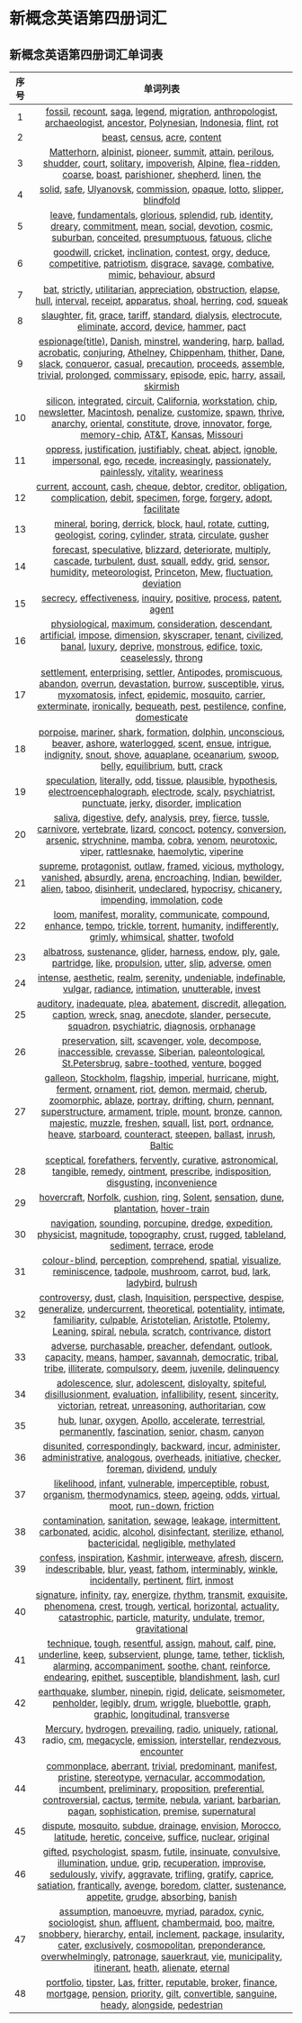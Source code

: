 # 新概念英语第四册词汇

## 新概念英语第四册词汇单词表

| 序号  |                                                                                                                                                                                                                                                                                                                                                                                                                                                                                                                                                                                                                                                                                                                                                                                                                                                                                                                                                                                                   单词列表                                                                                                                                                                                                                                                                                                                                                                                                                                                                                                                                                                                                                                                                                                                                                                                                                                                                                                                                                                                                   |
| :---: | :----------------------------------------------------------------------------------------------------------------------------------------------------------------------------------------------------------------------------------------------------------------------------------------------------------------------------------------------------------------------------------------------------------------------------------------------------------------------------------------------------------------------------------------------------------------------------------------------------------------------------------------------------------------------------------------------------------------------------------------------------------------------------------------------------------------------------------------------------------------------------------------------------------------------------------------------------------------------------------------------------------------------------------------------------------------------------------------------------------------------------------------------------------------------------------------------------------------------------------------------------------------------------------------------------------------------------------------------------------------------------------------------------------------------------------------------------------------------------------------------------------------------------------------------------------------------------------------------------------------------------------------------------------------------------------------------------------------------------------------------------------------------------------------------------------------------------------------------------------------------------------------------------------------------------------------------------------------------------------------------------------: |
|   1   |                                                                                                                                                                                                                                                                                                                                                                                                                                                                                                                                                                                                                                                                            [fossil](http://www.aixuedanci.com/word/fossil), [recount](http://www.aixuedanci.com/word/recount), [saga](http://www.aixuedanci.com/word/saga), [legend](http://www.aixuedanci.com/word/legend), [migration](http://www.aixuedanci.com/word/migration), [anthropologist](http://www.aixuedanci.com/word/anthropologist), [archaeologist](http://www.aixuedanci.com/word/archaeologist), [ancestor](http://www.aixuedanci.com/word/ancestor), [Polynesian](http://www.aixuedanci.com/word/Polynesian), [Indonesia](http://www.aixuedanci.com/word/Indonesia), [flint](http://www.aixuedanci.com/word/flint), [rot](http://www.aixuedanci.com/word/rot)                                                                                                                                                                                                                                                                                                                                                                                                                                                                                                                                                                                                                                                                            |
|   2   |                                                                                                                                                                                                                                                                                                                                                                                                                                                                                                                                                                                                                                                                                                                                                                                                                                                                                                        [beast](http://www.aixuedanci.com/word/beast), [census](http://www.aixuedanci.com/word/census), [acre](http://www.aixuedanci.com/word/acre), [content](http://www.aixuedanci.com/word/content)                                                                                                                                                                                                                                                                                                                                                                                                                                                                                                                                                                                                                                                                                                                                                                                                                                                                                                        |
|   3   |                                                                                                                                                                                                                                                                                                                                                                                                                                                                                                                         [Matterhorn](http://www.aixuedanci.com/word/Matterhorn), [alpinist](http://www.aixuedanci.com/word/alpinist), [pioneer](http://www.aixuedanci.com/word/pioneer), [summit](http://www.aixuedanci.com/word/summit), [attain](http://www.aixuedanci.com/word/attain), [perilous](http://www.aixuedanci.com/word/perilous), [shudder](http://www.aixuedanci.com/word/shudder), [court](http://www.aixuedanci.com/word/court), [solitary](http://www.aixuedanci.com/word/solitary), [impoverish](http://www.aixuedanci.com/word/impoverish), [Alpine](http://www.aixuedanci.com/word/Alpine), [flea-ridden](http://www.aixuedanci.com/word/flea-ridden), [coarse](http://www.aixuedanci.com/word/coarse), [boast](http://www.aixuedanci.com/word/boast), [parishioner](http://www.aixuedanci.com/word/parishioner), [shepherd](http://www.aixuedanci.com/word/shepherd), [linen](http://www.aixuedanci.com/word/linen), [the](http://www.aixuedanci.com/word/the)                                                                                                                                                                                                                                                                                                                                                                                                                                                                                                                         |
|   4   |                                                                                                                                                                                                                                                                                                                                                                                                                                                                                                                                                                                                                                                                                                                                                                                             [solid](http://www.aixuedanci.com/word/solid), [safe](http://www.aixuedanci.com/word/safe), [Ulyanovsk](http://www.aixuedanci.com/word/Ulyanovsk), [commission](http://www.aixuedanci.com/word/commission), [opaque](http://www.aixuedanci.com/word/opaque), [lotto](http://www.aixuedanci.com/word/lotto), [slipper](http://www.aixuedanci.com/word/slipper), [blindfold](http://www.aixuedanci.com/word/blindfold)                                                                                                                                                                                                                                                                                                                                                                                                                                                                                                                                                                                                                                                                                                                                                                                             |
|   5   |                                                                                                                                                                                                                                                                                                                                                                                                                                                                                                                                               [leave](http://www.aixuedanci.com/word/leave), [fundamentals](http://www.aixuedanci.com/word/fundamentals), [glorious](http://www.aixuedanci.com/word/glorious), [splendid](http://www.aixuedanci.com/word/splendid), [rub](http://www.aixuedanci.com/word/rub), [identity](http://www.aixuedanci.com/word/identity), [dreary](http://www.aixuedanci.com/word/dreary), [commitment](http://www.aixuedanci.com/word/commitment), [mean](http://www.aixuedanci.com/word/mean), [social](http://www.aixuedanci.com/word/social), [devotion](http://www.aixuedanci.com/word/devotion), [cosmic](http://www.aixuedanci.com/word/cosmic), [suburban](http://www.aixuedanci.com/word/suburban), [conceited](http://www.aixuedanci.com/word/conceited), [presumptuous](http://www.aixuedanci.com/word/presumptuous), [fatuous](http://www.aixuedanci.com/word/fatuous), [cliche](http://www.aixuedanci.com/word/cliche)                                                                                                                                                                                                                                                                                                                                                                                                                                                                                                                                                |
|   6   |                                                                                                                                                                                                                                                                                                                                                                                                                                                                                                                                                                                                                          [goodwill](http://www.aixuedanci.com/word/goodwill), [cricket](http://www.aixuedanci.com/word/cricket), [inclination](http://www.aixuedanci.com/word/inclination), [contest](http://www.aixuedanci.com/word/contest), [orgy](http://www.aixuedanci.com/word/orgy), [deduce](http://www.aixuedanci.com/word/deduce), [competitive](http://www.aixuedanci.com/word/competitive), [patriotism](http://www.aixuedanci.com/word/patriotism), [disgrace](http://www.aixuedanci.com/word/disgrace), [savage](http://www.aixuedanci.com/word/savage), [combative](http://www.aixuedanci.com/word/combative), [mimic](http://www.aixuedanci.com/word/mimic), [behaviour](http://www.aixuedanci.com/word/behaviour), [absurd](http://www.aixuedanci.com/word/absurd)                                                                                                                                                                                                                                                                                                                                                                                                                                                                                                                                                                                                                          |
|   7   |                                                                                                                                                                                                                                                                                                                                                                                                                                                                                                                                                                                                                                 [bat](http://www.aixuedanci.com/word/bat), [strictly](http://www.aixuedanci.com/word/strictly), [utilitarian](http://www.aixuedanci.com/word/utilitarian), [appreciation](http://www.aixuedanci.com/word/appreciation), [obstruction](http://www.aixuedanci.com/word/obstruction), [elapse](http://www.aixuedanci.com/word/elapse), [hull](http://www.aixuedanci.com/word/hull), [interval](http://www.aixuedanci.com/word/interval), [receipt](http://www.aixuedanci.com/word/receipt), [apparatus](http://www.aixuedanci.com/word/apparatus), [shoal](http://www.aixuedanci.com/word/shoal), [herring](http://www.aixuedanci.com/word/herring), [cod](http://www.aixuedanci.com/word/cod), [squeak](http://www.aixuedanci.com/word/squeak)                                                                                                                                                                                                                                                                                                                                                                                                                                                                                                                                                                                                                                 |
|   8   |                                                                                                                                                                                                                                                                                                                                                                                                                                                                                                                                                                                                                                                                                         [slaughter](http://www.aixuedanci.com/word/slaughter), [fit](http://www.aixuedanci.com/word/fit), [grace](http://www.aixuedanci.com/word/grace), [tariff](http://www.aixuedanci.com/word/tariff), [standard](http://www.aixuedanci.com/word/standard), [dialysis](http://www.aixuedanci.com/word/dialysis), [electrocute](http://www.aixuedanci.com/word/electrocute), [eliminate](http://www.aixuedanci.com/word/eliminate), [accord](http://www.aixuedanci.com/word/accord), [device](http://www.aixuedanci.com/word/device), [hammer](http://www.aixuedanci.com/word/hammer), [pact](http://www.aixuedanci.com/word/pact)                                                                                                                                                                                                                                                                                                                                                                                                                                                                                                                                                                                                                                                                                         |
|   9   |                                                                                                                                                                                                                                                                                                 [espionage(title)](http://www.aixuedanci.com/word/espionage(title)), [Danish](http://www.aixuedanci.com/word/Danish), [minstrel](http://www.aixuedanci.com/word/minstrel), [wandering](http://www.aixuedanci.com/word/wandering), [harp](http://www.aixuedanci.com/word/harp), [ballad](http://www.aixuedanci.com/word/ballad), [acrobatic](http://www.aixuedanci.com/word/acrobatic), [conjuring](http://www.aixuedanci.com/word/conjuring), [Athelney](http://www.aixuedanci.com/word/Athelney), [Chippenham](http://www.aixuedanci.com/word/Chippenham), [thither](http://www.aixuedanci.com/word/thither), [Dane](http://www.aixuedanci.com/word/Dane), [slack](http://www.aixuedanci.com/word/slack), [conqueror](http://www.aixuedanci.com/word/conqueror), [casual](http://www.aixuedanci.com/word/casual), [precaution](http://www.aixuedanci.com/word/precaution), [proceeds](http://www.aixuedanci.com/word/proceeds), [assemble](http://www.aixuedanci.com/word/assemble), [trivial](http://www.aixuedanci.com/word/trivial), [prolonged](http://www.aixuedanci.com/word/prolonged), [commissary](http://www.aixuedanci.com/word/commissary), [episode](http://www.aixuedanci.com/word/episode), [epic](http://www.aixuedanci.com/word/epic), [harry](http://www.aixuedanci.com/word/harry), [assail](http://www.aixuedanci.com/word/assail), [skirmish](http://www.aixuedanci.com/word/skirmish)                                                                                                                                                                                                                                                                                                 |
|  10   |                                                                                                                                                                                                                                                                                                                                                                                                        [silicon](http://www.aixuedanci.com/word/silicon), [integrated](http://www.aixuedanci.com/word/integrated), [circuit](http://www.aixuedanci.com/word/circuit), [California](http://www.aixuedanci.com/word/California), [workstation](http://www.aixuedanci.com/word/workstation), [chip](http://www.aixuedanci.com/word/chip), [newsletter](http://www.aixuedanci.com/word/newsletter), [Macintosh](http://www.aixuedanci.com/word/Macintosh), [penalize](http://www.aixuedanci.com/word/penalize), [customize](http://www.aixuedanci.com/word/customize), [spawn](http://www.aixuedanci.com/word/spawn), [thrive](http://www.aixuedanci.com/word/thrive), [anarchy](http://www.aixuedanci.com/word/anarchy), [oriental](http://www.aixuedanci.com/word/oriental), [constitute](http://www.aixuedanci.com/word/constitute), [drove](http://www.aixuedanci.com/word/drove), [innovator](http://www.aixuedanci.com/word/innovator), [forge](http://www.aixuedanci.com/word/forge), [memory-chip](http://www.aixuedanci.com/word/memory-chip), [AT&T](http://www.aixuedanci.com/word/AT&T), [Kansas](http://www.aixuedanci.com/word/Kansas), [Missouri](http://www.aixuedanci.com/word/Missouri)                                                                                                                                                                                                                                                                                                                                                                                                        |
|  11   |                                                                                                                                                                                                                                                                                                                                                                                                                                                                                                                                                                                                              [oppress](http://www.aixuedanci.com/word/oppress), [justification](http://www.aixuedanci.com/word/justification), [justifiably](http://www.aixuedanci.com/word/justifiably), [cheat](http://www.aixuedanci.com/word/cheat), [abject](http://www.aixuedanci.com/word/abject), [ignoble](http://www.aixuedanci.com/word/ignoble), [impersonal](http://www.aixuedanci.com/word/impersonal), [ego](http://www.aixuedanci.com/word/ego), [recede](http://www.aixuedanci.com/word/recede), [increasingly](http://www.aixuedanci.com/word/increasingly), [passionately](http://www.aixuedanci.com/word/passionately), [painlessly](http://www.aixuedanci.com/word/painlessly), [vitality](http://www.aixuedanci.com/word/vitality), [weariness](http://www.aixuedanci.com/word/weariness)                                                                                                                                                                                                                                                                                                                                                                                                                                                                                                                                                                                                              |
|  12   |                                                                                                                                                                                                                                                                                                                                                                                                                                                                                                                                                                                                                                 [current](http://www.aixuedanci.com/word/current), [account](http://www.aixuedanci.com/word/account), [cash](http://www.aixuedanci.com/word/cash), [cheque](http://www.aixuedanci.com/word/cheque), [debtor](http://www.aixuedanci.com/word/debtor), [creditor](http://www.aixuedanci.com/word/creditor), [obligation](http://www.aixuedanci.com/word/obligation), [complication](http://www.aixuedanci.com/word/complication), [debit](http://www.aixuedanci.com/word/debit), [specimen](http://www.aixuedanci.com/word/specimen), [forge](http://www.aixuedanci.com/word/forge), [forgery](http://www.aixuedanci.com/word/forgery), [adopt](http://www.aixuedanci.com/word/adopt), [facilitate](http://www.aixuedanci.com/word/facilitate)                                                                                                                                                                                                                                                                                                                                                                                                                                                                                                                                                                                                                                 |
|  13   |                                                                                                                                                                                                                                                                                                                                                                                                                                                                                                                                                                                                                                                                 [mineral](http://www.aixuedanci.com/word/mineral), [boring](http://www.aixuedanci.com/word/boring), [derrick](http://www.aixuedanci.com/word/derrick), [block](http://www.aixuedanci.com/word/block), [haul](http://www.aixuedanci.com/word/haul), [rotate](http://www.aixuedanci.com/word/rotate), [cutting](http://www.aixuedanci.com/word/cutting), [geologist](http://www.aixuedanci.com/word/geologist), [coring](http://www.aixuedanci.com/word/coring), [cylinder](http://www.aixuedanci.com/word/cylinder), [strata](http://www.aixuedanci.com/word/strata), [circulate](http://www.aixuedanci.com/word/circulate), [gusher](http://www.aixuedanci.com/word/gusher)                                                                                                                                                                                                                                                                                                                                                                                                                                                                                                                                                                                                                                                                  |
|  14   |                                                                                                                                                                                                                                                                                                                                                                                                                                                                                                                [forecast](http://www.aixuedanci.com/word/forecast), [speculative](http://www.aixuedanci.com/word/speculative), [blizzard](http://www.aixuedanci.com/word/blizzard), [deteriorate](http://www.aixuedanci.com/word/deteriorate), [multiply](http://www.aixuedanci.com/word/multiply), [cascade](http://www.aixuedanci.com/word/cascade), [turbulent](http://www.aixuedanci.com/word/turbulent), [dust](http://www.aixuedanci.com/word/dust), [squall](http://www.aixuedanci.com/word/squall), [eddy](http://www.aixuedanci.com/word/eddy), [grid](http://www.aixuedanci.com/word/grid), [sensor](http://www.aixuedanci.com/word/sensor), [humidity](http://www.aixuedanci.com/word/humidity), [meteorologist](http://www.aixuedanci.com/word/meteorologist), [Princeton](http://www.aixuedanci.com/word/Princeton), [Mew](http://www.aixuedanci.com/word/Mew), [fluctuation](http://www.aixuedanci.com/word/fluctuation), [deviation](http://www.aixuedanci.com/word/deviation)                                                                                                                                                                                                                                                                                                                                                                                                                                                                                                                |
|  15   |                                                                                                                                                                                                                                                                                                                                                                                                                                                                                                                                                                                                                                                                                                                                                                                                                 [secrecy](http://www.aixuedanci.com/word/secrecy), [effectiveness](http://www.aixuedanci.com/word/effectiveness), [inquiry](http://www.aixuedanci.com/word/inquiry), [positive](http://www.aixuedanci.com/word/positive), [process](http://www.aixuedanci.com/word/process), [patent](http://www.aixuedanci.com/word/patent), [agent](http://www.aixuedanci.com/word/agent)                                                                                                                                                                                                                                                                                                                                                                                                                                                                                                                                                                                                                                                                                                                                                                                                                  |
|  16   |                                                                                                                                                                                                                                                                                                                                                                                                                                                                                                      [physiological](http://www.aixuedanci.com/word/physiological), [maximum](http://www.aixuedanci.com/word/maximum), [consideration](http://www.aixuedanci.com/word/consideration), [descendant](http://www.aixuedanci.com/word/descendant), [artificial](http://www.aixuedanci.com/word/artificial), [impose](http://www.aixuedanci.com/word/impose), [dimension](http://www.aixuedanci.com/word/dimension), [skyscraper](http://www.aixuedanci.com/word/skyscraper), [tenant](http://www.aixuedanci.com/word/tenant), [civilized](http://www.aixuedanci.com/word/civilized), [banal](http://www.aixuedanci.com/word/banal), [luxury](http://www.aixuedanci.com/word/luxury), [deprive](http://www.aixuedanci.com/word/deprive), [monstrous](http://www.aixuedanci.com/word/monstrous), [edifice](http://www.aixuedanci.com/word/edifice), [toxic](http://www.aixuedanci.com/word/toxic), [ceaselessly](http://www.aixuedanci.com/word/ceaselessly), [throng](http://www.aixuedanci.com/word/throng)                                                                                                                                                                                                                                                                                                                                                                                                                                                                                                      |
|  17   |                                                                                                                                                                                                                                                                                                                                                         [settlement](http://www.aixuedanci.com/word/settlement), [enterprising](http://www.aixuedanci.com/word/enterprising), [settler](http://www.aixuedanci.com/word/settler), [Antipodes](http://www.aixuedanci.com/word/Antipodes), [promiscuous](http://www.aixuedanci.com/word/promiscuous), [abandon](http://www.aixuedanci.com/word/abandon), [overrun](http://www.aixuedanci.com/word/overrun), [devastation](http://www.aixuedanci.com/word/devastation), [burrow](http://www.aixuedanci.com/word/burrow), [susceptible](http://www.aixuedanci.com/word/susceptible), [virus](http://www.aixuedanci.com/word/virus), [myxomatosis](http://www.aixuedanci.com/word/myxomatosis), [infect](http://www.aixuedanci.com/word/infect), [epidemic](http://www.aixuedanci.com/word/epidemic), [mosquito](http://www.aixuedanci.com/word/mosquito), [carrier](http://www.aixuedanci.com/word/carrier), [exterminate](http://www.aixuedanci.com/word/exterminate), [ironically](http://www.aixuedanci.com/word/ironically), [bequeath](http://www.aixuedanci.com/word/bequeath), [pest](http://www.aixuedanci.com/word/pest), [pestilence](http://www.aixuedanci.com/word/pestilence), [confine](http://www.aixuedanci.com/word/confine), [domesticate](http://www.aixuedanci.com/word/domesticate)                                                                                                                                                                                                                                                                                                                                                          |
|  18   |                                                                                                                                                                                                                                                                                                                                                                                                                     [porpoise](http://www.aixuedanci.com/word/porpoise), [mariner](http://www.aixuedanci.com/word/mariner), [shark](http://www.aixuedanci.com/word/shark), [formation](http://www.aixuedanci.com/word/formation), [dolphin](http://www.aixuedanci.com/word/dolphin), [unconscious](http://www.aixuedanci.com/word/unconscious), [beaver](http://www.aixuedanci.com/word/beaver), [ashore](http://www.aixuedanci.com/word/ashore), [waterlogged](http://www.aixuedanci.com/word/waterlogged), [scent](http://www.aixuedanci.com/word/scent), [ensue](http://www.aixuedanci.com/word/ensue), [intrigue](http://www.aixuedanci.com/word/intrigue), [indignity](http://www.aixuedanci.com/word/indignity), [snout](http://www.aixuedanci.com/word/snout), [shove](http://www.aixuedanci.com/word/shove), [aquaplane](http://www.aixuedanci.com/word/aquaplane), [oceanarium](http://www.aixuedanci.com/word/oceanarium), [swoop](http://www.aixuedanci.com/word/swoop), [belly](http://www.aixuedanci.com/word/belly), [equilibrium](http://www.aixuedanci.com/word/equilibrium), [butt](http://www.aixuedanci.com/word/butt), [crack](http://www.aixuedanci.com/word/crack)                                                                                                                                                                                                                                                                                                                                                                                                                     |
|  19   |                                                                                                                                                                                                                                                                                                                                                                                                                                                                                                                                                                                                     [speculation](http://www.aixuedanci.com/word/speculation), [literally](http://www.aixuedanci.com/word/literally), [odd](http://www.aixuedanci.com/word/odd), [tissue](http://www.aixuedanci.com/word/tissue), [plausible](http://www.aixuedanci.com/word/plausible), [hypothesis](http://www.aixuedanci.com/word/hypothesis), [electroencephalograph](http://www.aixuedanci.com/word/electroencephalograph), [electrode](http://www.aixuedanci.com/word/electrode), [scaly](http://www.aixuedanci.com/word/scaly), [psychiatrist](http://www.aixuedanci.com/word/psychiatrist), [punctuate](http://www.aixuedanci.com/word/punctuate), [jerky](http://www.aixuedanci.com/word/jerky), [disorder](http://www.aixuedanci.com/word/disorder), [implication](http://www.aixuedanci.com/word/implication)                                                                                                                                                                                                                                                                                                                                                                                                                                                                                                                                                                                                     |
|  20   |                                                                                                                                                                                                                                                                                                                                                                                      [saliva](http://www.aixuedanci.com/word/saliva), [digestive](http://www.aixuedanci.com/word/digestive), [defy](http://www.aixuedanci.com/word/defy), [analysis](http://www.aixuedanci.com/word/analysis), [prey](http://www.aixuedanci.com/word/prey), [fierce](http://www.aixuedanci.com/word/fierce), [tussle](http://www.aixuedanci.com/word/tussle), [carnivore](http://www.aixuedanci.com/word/carnivore), [vertebrate](http://www.aixuedanci.com/word/vertebrate), [lizard](http://www.aixuedanci.com/word/lizard), [concoct](http://www.aixuedanci.com/word/concoct), [potency](http://www.aixuedanci.com/word/potency), [conversion](http://www.aixuedanci.com/word/conversion), [arsenic](http://www.aixuedanci.com/word/arsenic), [strychnine](http://www.aixuedanci.com/word/strychnine), [mamba](http://www.aixuedanci.com/word/mamba), [cobra](http://www.aixuedanci.com/word/cobra), [venom](http://www.aixuedanci.com/word/venom), [neurotoxic](http://www.aixuedanci.com/word/neurotoxic), [viper](http://www.aixuedanci.com/word/viper), [rattlesnake](http://www.aixuedanci.com/word/rattlesnake), [haemolytic](http://www.aixuedanci.com/word/haemolytic), [viperine](http://www.aixuedanci.com/word/viperine)                                                                                                                                                                                                                                                                                                                                                                                       |
|  21   |                                                                                                                                                                                                                                                                                                                                                                                                                                [supreme](http://www.aixuedanci.com/word/supreme), [protagonist](http://www.aixuedanci.com/word/protagonist), [outlaw](http://www.aixuedanci.com/word/outlaw), [framed](http://www.aixuedanci.com/word/framed), [vicious](http://www.aixuedanci.com/word/vicious), [mythology](http://www.aixuedanci.com/word/mythology), [vanished](http://www.aixuedanci.com/word/vanished), [absurdly](http://www.aixuedanci.com/word/absurdly), [arena](http://www.aixuedanci.com/word/arena), [encroaching](http://www.aixuedanci.com/word/encroaching), [Indian](http://www.aixuedanci.com/word/Indian), [bewilder](http://www.aixuedanci.com/word/bewilder), [alien](http://www.aixuedanci.com/word/alien), [taboo](http://www.aixuedanci.com/word/taboo), [disinherit](http://www.aixuedanci.com/word/disinherit), [undeclared](http://www.aixuedanci.com/word/undeclared), [hypocrisy](http://www.aixuedanci.com/word/hypocrisy), [chicanery](http://www.aixuedanci.com/word/chicanery), [impending](http://www.aixuedanci.com/word/impending), [immolation](http://www.aixuedanci.com/word/immolation), [code](http://www.aixuedanci.com/word/code)                                                                                                                                                                                                                                                                                                                                                                                                                                 |
|  22   |                                                                                                                                                                                                                                                                                                                                                                                                                                                                                                                                                                                               [loom](http://www.aixuedanci.com/word/loom), [manifest](http://www.aixuedanci.com/word/manifest), [morality](http://www.aixuedanci.com/word/morality), [communicate](http://www.aixuedanci.com/word/communicate), [compound](http://www.aixuedanci.com/word/compound), [enhance](http://www.aixuedanci.com/word/enhance), [tempo](http://www.aixuedanci.com/word/tempo), [trickle](http://www.aixuedanci.com/word/trickle), [torrent](http://www.aixuedanci.com/word/torrent), [humanity](http://www.aixuedanci.com/word/humanity), [indifferently](http://www.aixuedanci.com/word/indifferently), [grimly](http://www.aixuedanci.com/word/grimly), [whimsical](http://www.aixuedanci.com/word/whimsical), [shatter](http://www.aixuedanci.com/word/shatter), [twofold](http://www.aixuedanci.com/word/twofold)                                                                                                                                                                                                                                                                                                                                                                                                                                                                                                                                                                                                |
|  23   |                                                                                                                                                                                                                                                                                                                                                                                                                                                                                                                                                                                                                                              [albatross](http://www.aixuedanci.com/word/albatross), [sustenance](http://www.aixuedanci.com/word/sustenance), [glider](http://www.aixuedanci.com/word/glider), [harness](http://www.aixuedanci.com/word/harness), [endow](http://www.aixuedanci.com/word/endow), [ply](http://www.aixuedanci.com/word/ply), [gale](http://www.aixuedanci.com/word/gale), [partridge](http://www.aixuedanci.com/word/partridge), [like](http://www.aixuedanci.com/word/like), [propulsion](http://www.aixuedanci.com/word/propulsion), [utter](http://www.aixuedanci.com/word/utter), [slip](http://www.aixuedanci.com/word/slip), [adverse](http://www.aixuedanci.com/word/adverse), [omen](http://www.aixuedanci.com/word/omen)                                                                                                                                                                                                                                                                                                                                                                                                                                                                                                                                                                                                                                              |
|  24   |                                                                                                                                                                                                                                                                                                                                                                                                                                                                                                                                                                                                                                                                                                 [intense](http://www.aixuedanci.com/word/intense), [aesthetic](http://www.aixuedanci.com/word/aesthetic), [realm](http://www.aixuedanci.com/word/realm), [serenity](http://www.aixuedanci.com/word/serenity), [undeniable](http://www.aixuedanci.com/word/undeniable), [indefinable](http://www.aixuedanci.com/word/indefinable), [vulgar](http://www.aixuedanci.com/word/vulgar), [radiance](http://www.aixuedanci.com/word/radiance), [intimation](http://www.aixuedanci.com/word/intimation), [unutterable](http://www.aixuedanci.com/word/unutterable), [invest](http://www.aixuedanci.com/word/invest)                                                                                                                                                                                                                                                                                                                                                                                                                                                                                                                                                                                                                                                                                                  |
|  25   |                                                                                                                                                                                                                                                                                                                                                                                                                                                                                                                                                                 [auditory](http://www.aixuedanci.com/word/auditory), [inadequate](http://www.aixuedanci.com/word/inadequate), [plea](http://www.aixuedanci.com/word/plea), [abatement](http://www.aixuedanci.com/word/abatement), [discredit](http://www.aixuedanci.com/word/discredit), [allegation](http://www.aixuedanci.com/word/allegation), [caption](http://www.aixuedanci.com/word/caption), [wreck](http://www.aixuedanci.com/word/wreck), [snag](http://www.aixuedanci.com/word/snag), [anecdote](http://www.aixuedanci.com/word/anecdote), [slander](http://www.aixuedanci.com/word/slander), [persecute](http://www.aixuedanci.com/word/persecute), [squadron](http://www.aixuedanci.com/word/squadron), [psychiatric](http://www.aixuedanci.com/word/psychiatric), [diagnosis](http://www.aixuedanci.com/word/diagnosis), [orphanage](http://www.aixuedanci.com/word/orphanage)                                                                                                                                                                                                                                                                                                                                                                                                                                                                                                                                                                 |
|  26   |                                                                                                                                                                                                                                                                                                                                                                                                                                                                                                                                                                                                                               [preservation](http://www.aixuedanci.com/word/preservation), [silt](http://www.aixuedanci.com/word/silt), [scavenger](http://www.aixuedanci.com/word/scavenger), [vole](http://www.aixuedanci.com/word/vole), [decompose](http://www.aixuedanci.com/word/decompose), [inaccessible](http://www.aixuedanci.com/word/inaccessible), [crevasse](http://www.aixuedanci.com/word/crevasse), [Siberian](http://www.aixuedanci.com/word/Siberian), [paleontological](http://www.aixuedanci.com/word/paleontological), [St.Petersbrug](http://www.aixuedanci.com/word/St.Petersbrug), [sabre-toothed](http://www.aixuedanci.com/word/sabre-toothed), [venture](http://www.aixuedanci.com/word/venture), [bogged](http://www.aixuedanci.com/word/bogged)                                                                                                                                                                                                                                                                                                                                                                                                                                                                                                                                                                                                                                |
|  27   | [galleon](http://www.aixuedanci.com/word/galleon), [Stockholm](http://www.aixuedanci.com/word/Stockholm), [flagship](http://www.aixuedanci.com/word/flagship), [imperial](http://www.aixuedanci.com/word/imperial), [hurricane](http://www.aixuedanci.com/word/hurricane), [might](http://www.aixuedanci.com/word/might), [ferment](http://www.aixuedanci.com/word/ferment), [ornament](http://www.aixuedanci.com/word/ornament), [riot](http://www.aixuedanci.com/word/riot), [demon](http://www.aixuedanci.com/word/demon), [mermaid](http://www.aixuedanci.com/word/mermaid), [cherub](http://www.aixuedanci.com/word/cherub), [zoomorphic](http://www.aixuedanci.com/word/zoomorphic), [ablaze](http://www.aixuedanci.com/word/ablaze), [portray](http://www.aixuedanci.com/word/portray), [drifting](http://www.aixuedanci.com/word/drifting), [churn](http://www.aixuedanci.com/word/churn), [pennant](http://www.aixuedanci.com/word/pennant), [superstructure](http://www.aixuedanci.com/word/superstructure), [armament](http://www.aixuedanci.com/word/armament), [triple](http://www.aixuedanci.com/word/triple), [mount](http://www.aixuedanci.com/word/mount), [bronze](http://www.aixuedanci.com/word/bronze), [cannon](http://www.aixuedanci.com/word/cannon), [majestic](http://www.aixuedanci.com/word/majestic), [muzzle](http://www.aixuedanci.com/word/muzzle), [freshen](http://www.aixuedanci.com/word/freshen), [squall](http://www.aixuedanci.com/word/squall), [list](http://www.aixuedanci.com/word/list), [port](http://www.aixuedanci.com/word/port), [ordnance](http://www.aixuedanci.com/word/ordnance), [heave](http://www.aixuedanci.com/word/heave), [starboard](http://www.aixuedanci.com/word/starboard), [counteract](http://www.aixuedanci.com/word/counteract), [steepen](http://www.aixuedanci.com/word/steepen), [ballast](http://www.aixuedanci.com/word/ballast), [inrush](http://www.aixuedanci.com/word/inrush), [Baltic](http://www.aixuedanci.com/word/Baltic) |
|  28   |                                                                                                                                                                                                                                                                                                                                                                                                                                                                                                                                                                                                                                                      [sceptical](http://www.aixuedanci.com/word/sceptical), [forefathers](http://www.aixuedanci.com/word/forefathers), [fervently](http://www.aixuedanci.com/word/fervently), [curative](http://www.aixuedanci.com/word/curative), [astronomical](http://www.aixuedanci.com/word/astronomical), [tangible](http://www.aixuedanci.com/word/tangible), [remedy](http://www.aixuedanci.com/word/remedy), [ointment](http://www.aixuedanci.com/word/ointment), [prescribe](http://www.aixuedanci.com/word/prescribe), [indisposition](http://www.aixuedanci.com/word/indisposition), [disgusting](http://www.aixuedanci.com/word/disgusting), [inconvenience](http://www.aixuedanci.com/word/inconvenience)                                                                                                                                                                                                                                                                                                                                                                                                                                                                                                                                                                                                                                                      |
|  29   |                                                                                                                                                                                                                                                                                                                                                                                                                                                                                                                                                                                                                                                                                                                                                             [hovercraft](http://www.aixuedanci.com/word/hovercraft), [Norfolk](http://www.aixuedanci.com/word/Norfolk), [cushion](http://www.aixuedanci.com/word/cushion), [ring](http://www.aixuedanci.com/word/ring), [Solent](http://www.aixuedanci.com/word/Solent), [sensation](http://www.aixuedanci.com/word/sensation), [dune](http://www.aixuedanci.com/word/dune), [plantation](http://www.aixuedanci.com/word/plantation), [hover-train](http://www.aixuedanci.com/word/hover-train)                                                                                                                                                                                                                                                                                                                                                                                                                                                                                                                                                                                                                                                                                                                                                              |
|  30   |                                                                                                                                                                                                                                                                                                                                                                                                                                                                                                                                                                                                                      [navigation](http://www.aixuedanci.com/word/navigation), [sounding](http://www.aixuedanci.com/word/sounding), [porcupine](http://www.aixuedanci.com/word/porcupine), [dredge](http://www.aixuedanci.com/word/dredge), [expedition](http://www.aixuedanci.com/word/expedition), [physicist](http://www.aixuedanci.com/word/physicist), [magnitude](http://www.aixuedanci.com/word/magnitude), [topography](http://www.aixuedanci.com/word/topography), [crust](http://www.aixuedanci.com/word/crust), [rugged](http://www.aixuedanci.com/word/rugged), [tableland](http://www.aixuedanci.com/word/tableland), [sediment](http://www.aixuedanci.com/word/sediment), [terrace](http://www.aixuedanci.com/word/terrace), [erode](http://www.aixuedanci.com/word/erode)                                                                                                                                                                                                                                                                                                                                                                                                                                                                                                                                                                                                                      |
|  31   |                                                                                                                                                                                                                                                                                                                                                                                                                                                                                                                                                                                                                                                [colour-blind](http://www.aixuedanci.com/word/colour-blind), [perception](http://www.aixuedanci.com/word/perception), [comprehend](http://www.aixuedanci.com/word/comprehend), [spatial](http://www.aixuedanci.com/word/spatial), [visualize](http://www.aixuedanci.com/word/visualize), [reminiscence](http://www.aixuedanci.com/word/reminiscence), [tadpole](http://www.aixuedanci.com/word/tadpole), [mushroom](http://www.aixuedanci.com/word/mushroom), [carrot](http://www.aixuedanci.com/word/carrot), [bud](http://www.aixuedanci.com/word/bud), [lark](http://www.aixuedanci.com/word/lark), [ladybird](http://www.aixuedanci.com/word/ladybird), [bulrush](http://www.aixuedanci.com/word/bulrush)                                                                                                                                                                                                                                                                                                                                                                                                                                                                                                                                                                                                                                                 |
|  32   |                                                                                                                                                                                                                                                                                                                                                                                [controversy](http://www.aixuedanci.com/word/controversy), [dust](http://www.aixuedanci.com/word/dust), [clash](http://www.aixuedanci.com/word/clash), [Inquisition](http://www.aixuedanci.com/word/Inquisition), [perspective](http://www.aixuedanci.com/word/perspective), [despise](http://www.aixuedanci.com/word/despise), [generalize](http://www.aixuedanci.com/word/generalize), [undercurrent](http://www.aixuedanci.com/word/undercurrent), [theoretical](http://www.aixuedanci.com/word/theoretical), [potentiality](http://www.aixuedanci.com/word/potentiality), [intimate](http://www.aixuedanci.com/word/intimate), [familiarity](http://www.aixuedanci.com/word/familiarity), [culpable](http://www.aixuedanci.com/word/culpable), [Aristotelian](http://www.aixuedanci.com/word/Aristotelian), [Aristotle](http://www.aixuedanci.com/word/Aristotle), [Ptolemy](http://www.aixuedanci.com/word/Ptolemy), [Leaning](http://www.aixuedanci.com/word/Leaning), [spiral](http://www.aixuedanci.com/word/spiral), [nebula](http://www.aixuedanci.com/word/nebula), [scratch](http://www.aixuedanci.com/word/scratch), [contrivance](http://www.aixuedanci.com/word/contrivance), [distort](http://www.aixuedanci.com/word/distort)                                                                                                                                                                                                                                                                                                                                                                                |
|  33   |                                                                                                                                                                                                                                                                                                                                                                                                                                                                                                                                        [adverse](http://www.aixuedanci.com/word/adverse), [purchasable](http://www.aixuedanci.com/word/purchasable), [preacher](http://www.aixuedanci.com/word/preacher), [defendant](http://www.aixuedanci.com/word/defendant), [outlook](http://www.aixuedanci.com/word/outlook), [capacity](http://www.aixuedanci.com/word/capacity), [means](http://www.aixuedanci.com/word/means), [hamper](http://www.aixuedanci.com/word/hamper), [savannah](http://www.aixuedanci.com/word/savannah), [democratic](http://www.aixuedanci.com/word/democratic), [tribal](http://www.aixuedanci.com/word/tribal), [tribe](http://www.aixuedanci.com/word/tribe), [illiterate](http://www.aixuedanci.com/word/illiterate), [compulsory](http://www.aixuedanci.com/word/compulsory), [deem](http://www.aixuedanci.com/word/deem), [juvenile](http://www.aixuedanci.com/word/juvenile), [delinquency](http://www.aixuedanci.com/word/delinquency)                                                                                                                                                                                                                                                                                                                                                                                                                                                                                                                                         |
|  34   |                                                                                                                                                                                                                                                                                                                                                                                                                                                                                                                                                                       [adolescence](http://www.aixuedanci.com/word/adolescence), [slur](http://www.aixuedanci.com/word/slur), [adolescent](http://www.aixuedanci.com/word/adolescent), [disloyalty](http://www.aixuedanci.com/word/disloyalty), [spiteful](http://www.aixuedanci.com/word/spiteful), [disillusionment](http://www.aixuedanci.com/word/disillusionment), [evaluation](http://www.aixuedanci.com/word/evaluation), [infallibility](http://www.aixuedanci.com/word/infallibility), [resent](http://www.aixuedanci.com/word/resent), [sincerity](http://www.aixuedanci.com/word/sincerity), [victorian](http://www.aixuedanci.com/word/victorian), [retreat](http://www.aixuedanci.com/word/retreat), [unreasoning](http://www.aixuedanci.com/word/unreasoning), [authoritarian](http://www.aixuedanci.com/word/authoritarian), [cow](http://www.aixuedanci.com/word/cow)                                                                                                                                                                                                                                                                                                                                                                                                                                                                                                                                                                        |
|  35   |                                                                                                                                                                                                                                                                                                                                                                                                                                                                                                                                                                                                                                                                                                            [hub](http://www.aixuedanci.com/word/hub), [lunar](http://www.aixuedanci.com/word/lunar), [oxygen](http://www.aixuedanci.com/word/oxygen), [Apollo](http://www.aixuedanci.com/word/Apollo), [accelerate](http://www.aixuedanci.com/word/accelerate), [terrestrial](http://www.aixuedanci.com/word/terrestrial), [permanently](http://www.aixuedanci.com/word/permanently), [fascination](http://www.aixuedanci.com/word/fascination), [senior](http://www.aixuedanci.com/word/senior), [chasm](http://www.aixuedanci.com/word/chasm), [canyon](http://www.aixuedanci.com/word/canyon)                                                                                                                                                                                                                                                                                                                                                                                                                                                                                                                                                                                                                                                                                                             |
|  36   |                                                                                                                                                                                                                                                                                                                                                                                                                                                                                                                                                                                                                                  [disunited](http://www.aixuedanci.com/word/disunited), [correspondingly](http://www.aixuedanci.com/word/correspondingly), [backward](http://www.aixuedanci.com/word/backward), [incur](http://www.aixuedanci.com/word/incur), [administer](http://www.aixuedanci.com/word/administer), [administrative](http://www.aixuedanci.com/word/administrative), [analogous](http://www.aixuedanci.com/word/analogous), [overheads](http://www.aixuedanci.com/word/overheads), [initiative](http://www.aixuedanci.com/word/initiative), [checker](http://www.aixuedanci.com/word/checker), [foreman](http://www.aixuedanci.com/word/foreman), [dividend](http://www.aixuedanci.com/word/dividend), [unduly](http://www.aixuedanci.com/word/unduly)                                                                                                                                                                                                                                                                                                                                                                                                                                                                                                                                                                                                                                   |
|  37   |                                                                                                                                                                                                                                                                                                                                                                                                                                                                                                                                                                                                                        [likelihood](http://www.aixuedanci.com/word/likelihood), [infant](http://www.aixuedanci.com/word/infant), [vulnerable](http://www.aixuedanci.com/word/vulnerable), [imperceptible](http://www.aixuedanci.com/word/imperceptible), [robust](http://www.aixuedanci.com/word/robust), [organism](http://www.aixuedanci.com/word/organism), [thermodynamics](http://www.aixuedanci.com/word/thermodynamics), [steep](http://www.aixuedanci.com/word/steep), [ageing](http://www.aixuedanci.com/word/ageing), [odds](http://www.aixuedanci.com/word/odds), [virtual](http://www.aixuedanci.com/word/virtual), [moot](http://www.aixuedanci.com/word/moot), [run-down](http://www.aixuedanci.com/word/run-down), [friction](http://www.aixuedanci.com/word/friction)                                                                                                                                                                                                                                                                                                                                                                                                                                                                                                                                                                                                                        |
|  38   |                                                                                                                                                                                                                                                                                                                                                                                                                                                                                                                                                                                                  [contamination](http://www.aixuedanci.com/word/contamination), [sanitation](http://www.aixuedanci.com/word/sanitation), [sewage](http://www.aixuedanci.com/word/sewage), [leakage](http://www.aixuedanci.com/word/leakage), [intermittent](http://www.aixuedanci.com/word/intermittent), [carbonated](http://www.aixuedanci.com/word/carbonated), [acidic](http://www.aixuedanci.com/word/acidic), [alcohol](http://www.aixuedanci.com/word/alcohol), [disinfectant](http://www.aixuedanci.com/word/disinfectant), [sterilize](http://www.aixuedanci.com/word/sterilize), [ethanol](http://www.aixuedanci.com/word/ethanol), [bactericidal](http://www.aixuedanci.com/word/bactericidal), [negligible](http://www.aixuedanci.com/word/negligible), [methylated](http://www.aixuedanci.com/word/methylated)                                                                                                                                                                                                                                                                                                                                                                                                                                                                                                                                                                                                  |
|  39   |                                                                                                                                                                                                                                                                                                                                                                                                                                                                                                                                                                  [confess](http://www.aixuedanci.com/word/confess), [inspiration](http://www.aixuedanci.com/word/inspiration), [Kashmir](http://www.aixuedanci.com/word/Kashmir), [interweave](http://www.aixuedanci.com/word/interweave), [afresh](http://www.aixuedanci.com/word/afresh), [discern](http://www.aixuedanci.com/word/discern), [indescribable](http://www.aixuedanci.com/word/indescribable), [blur](http://www.aixuedanci.com/word/blur), [yeast](http://www.aixuedanci.com/word/yeast), [fathom](http://www.aixuedanci.com/word/fathom), [interminably](http://www.aixuedanci.com/word/interminably), [winkle](http://www.aixuedanci.com/word/winkle), [incidentally](http://www.aixuedanci.com/word/incidentally), [pertinent](http://www.aixuedanci.com/word/pertinent), [flirt](http://www.aixuedanci.com/word/flirt), [inmost](http://www.aixuedanci.com/word/inmost)                                                                                                                                                                                                                                                                                                                                                                                                                                                                                                                                                                  |
|  40   |                                                                                                                                                                                                                                                                                                                                                                                                                                                                               [signature](http://www.aixuedanci.com/word/signature), [infinity](http://www.aixuedanci.com/word/infinity), [ray](http://www.aixuedanci.com/word/ray), [energize](http://www.aixuedanci.com/word/energize), [rhythm](http://www.aixuedanci.com/word/rhythm), [transmit](http://www.aixuedanci.com/word/transmit), [exquisite](http://www.aixuedanci.com/word/exquisite), [phenomena](http://www.aixuedanci.com/word/phenomena), [crest](http://www.aixuedanci.com/word/crest), [trough](http://www.aixuedanci.com/word/trough), [vertical](http://www.aixuedanci.com/word/vertical), [horizontal](http://www.aixuedanci.com/word/horizontal), [actuality](http://www.aixuedanci.com/word/actuality), [catastrophic](http://www.aixuedanci.com/word/catastrophic), [particle](http://www.aixuedanci.com/word/particle), [maturity](http://www.aixuedanci.com/word/maturity), [undulate](http://www.aixuedanci.com/word/undulate), [tremor](http://www.aixuedanci.com/word/tremor), [gravitational](http://www.aixuedanci.com/word/gravitational)                                                                                                                                                                                                                                                                                                                                                                                                                                                                                |
|  41   |                                                                                                                                                                                                                                                                                                                                      [technique](http://www.aixuedanci.com/word/technique), [tough](http://www.aixuedanci.com/word/tough), [resentful](http://www.aixuedanci.com/word/resentful), [assign](http://www.aixuedanci.com/word/assign), [mahout](http://www.aixuedanci.com/word/mahout), [calf](http://www.aixuedanci.com/word/calf), [pine](http://www.aixuedanci.com/word/pine), [underline](http://www.aixuedanci.com/word/underline), [keep](http://www.aixuedanci.com/word/keep), [subservient](http://www.aixuedanci.com/word/subservient), [plunge](http://www.aixuedanci.com/word/plunge), [tame](http://www.aixuedanci.com/word/tame), [tether](http://www.aixuedanci.com/word/tether), [ticklish](http://www.aixuedanci.com/word/ticklish), [alarming](http://www.aixuedanci.com/word/alarming), [accompaniment](http://www.aixuedanci.com/word/accompaniment), [soothe](http://www.aixuedanci.com/word/soothe), [chant](http://www.aixuedanci.com/word/chant), [reinforce](http://www.aixuedanci.com/word/reinforce), [endearing](http://www.aixuedanci.com/word/endearing), [epithet](http://www.aixuedanci.com/word/epithet), [susceptible](http://www.aixuedanci.com/word/susceptible), [blandishment](http://www.aixuedanci.com/word/blandishment), [lash](http://www.aixuedanci.com/word/lash), [curl](http://www.aixuedanci.com/word/curl)                                                                                                                                                                                                                                                                                                                                       |
|  42   |                                                                                                                                                                                                                                                                                                                                                                                                                                                                                                                                                                                           [earthquake](http://www.aixuedanci.com/word/earthquake), [slumber](http://www.aixuedanci.com/word/slumber), [ninepin](http://www.aixuedanci.com/word/ninepin), [rigid](http://www.aixuedanci.com/word/rigid), [delicate](http://www.aixuedanci.com/word/delicate), [seismometer](http://www.aixuedanci.com/word/seismometer), [penholder](http://www.aixuedanci.com/word/penholder), [legibly](http://www.aixuedanci.com/word/legibly), [drum](http://www.aixuedanci.com/word/drum), [wriggle](http://www.aixuedanci.com/word/wriggle), [bluebottle](http://www.aixuedanci.com/word/bluebottle), [graph](http://www.aixuedanci.com/word/graph), [graphic](http://www.aixuedanci.com/word/graphic), [longitudinal](http://www.aixuedanci.com/word/longitudinal), [transverse](http://www.aixuedanci.com/word/transverse)                                                                                                                                                                                                                                                                                                                                                                                                                                                                                                                                                                                            |
|  43   |                                                                                                                                                                                                                                                                                                                                                                                                                                                                                                                                                                                                                                                                      [Mercury](http://www.aixuedanci.com/word/Mercury), [hydrogen](http://www.aixuedanci.com/word/hydrogen), [prevailing](http://www.aixuedanci.com/word/prevailing), [radio](http://www.aixuedanci.com/word/radio), [uniquely](http://www.aixuedanci.com/word/uniquely), [rational](http://www.aixuedanci.com/word/rational), radio, [cm](http://www.aixuedanci.com/word/cm), [megacycle](http://www.aixuedanci.com/word/megacycle), [emission](http://www.aixuedanci.com/word/emission), [interstellar](http://www.aixuedanci.com/word/interstellar), [rendezvous](http://www.aixuedanci.com/word/rendezvous), [encounter](http://www.aixuedanci.com/word/encounter)                                                                                                                                                                                                                                                                                                                                                                                                                                                                                                                                                                                                                                                                       |
|  44   |                                                                                                                                                                                                                                                                                                                                       [commonplace](http://www.aixuedanci.com/word/commonplace), [aberrant](http://www.aixuedanci.com/word/aberrant), [trivial](http://www.aixuedanci.com/word/trivial), [predominant](http://www.aixuedanci.com/word/predominant), [manifest](http://www.aixuedanci.com/word/manifest), [pristine](http://www.aixuedanci.com/word/pristine), [stereotype](http://www.aixuedanci.com/word/stereotype), [vernacular](http://www.aixuedanci.com/word/vernacular), [accommodation](http://www.aixuedanci.com/word/accommodation), [incumbent](http://www.aixuedanci.com/word/incumbent), [preliminary](http://www.aixuedanci.com/word/preliminary), [proposition](http://www.aixuedanci.com/word/proposition), [preferential](http://www.aixuedanci.com/word/preferential), [controversial](http://www.aixuedanci.com/word/controversial), [cactus](http://www.aixuedanci.com/word/cactus), [termite](http://www.aixuedanci.com/word/termite), [nebula](http://www.aixuedanci.com/word/nebula), [variant](http://www.aixuedanci.com/word/variant), [barbarian](http://www.aixuedanci.com/word/barbarian), [pagan](http://www.aixuedanci.com/word/pagan), [sophistication](http://www.aixuedanci.com/word/sophistication), [premise](http://www.aixuedanci.com/word/premise), [supernatural](http://www.aixuedanci.com/word/supernatural)                                                                                                                                                                                                                                                                                                                                        |
|  45   |                                                                                                                                                                                                                                                                                                                                                                                                                                                                                                                                                                                                                                                                                 [dispute](http://www.aixuedanci.com/word/dispute), [mosquito](http://www.aixuedanci.com/word/mosquito), [subdue](http://www.aixuedanci.com/word/subdue), [drainage](http://www.aixuedanci.com/word/drainage), [envision](http://www.aixuedanci.com/word/envision), [Morocco](http://www.aixuedanci.com/word/Morocco), [latitude](http://www.aixuedanci.com/word/latitude), [heretic](http://www.aixuedanci.com/word/heretic), [conceive](http://www.aixuedanci.com/word/conceive), [suffice](http://www.aixuedanci.com/word/suffice), [nuclear](http://www.aixuedanci.com/word/nuclear), [original](http://www.aixuedanci.com/word/original)                                                                                                                                                                                                                                                                                                                                                                                                                                                                                                                                                                                                                                                                                 |
|  46   |                                                                                                                                                                                                                                                            [gifted](http://www.aixuedanci.com/word/gifted), [psychologist](http://www.aixuedanci.com/word/psychologist), [spasm](http://www.aixuedanci.com/word/spasm), [futile](http://www.aixuedanci.com/word/futile), [insinuate](http://www.aixuedanci.com/word/insinuate), [convulsive](http://www.aixuedanci.com/word/convulsive), [illumination](http://www.aixuedanci.com/word/illumination), [undue](http://www.aixuedanci.com/word/undue), [grip](http://www.aixuedanci.com/word/grip), [recuperation](http://www.aixuedanci.com/word/recuperation), [improvise](http://www.aixuedanci.com/word/improvise), [sedulously](http://www.aixuedanci.com/word/sedulously), [vivify](http://www.aixuedanci.com/word/vivify), [aggravate](http://www.aixuedanci.com/word/aggravate), [trifling](http://www.aixuedanci.com/word/trifling), [gratify](http://www.aixuedanci.com/word/gratify), [caprice](http://www.aixuedanci.com/word/caprice), [satiation](http://www.aixuedanci.com/word/satiation), [frantically](http://www.aixuedanci.com/word/frantically), [avenge](http://www.aixuedanci.com/word/avenge), [boredom](http://www.aixuedanci.com/word/boredom), [clatter](http://www.aixuedanci.com/word/clatter), [sustenance](http://www.aixuedanci.com/word/sustenance), [appetite](http://www.aixuedanci.com/word/appetite), [grudge](http://www.aixuedanci.com/word/grudge), [absorbing](http://www.aixuedanci.com/word/absorbing), [banish](http://www.aixuedanci.com/word/banish)                                                                                                                                                                                                                                                             |
|  47   |                                                                                                                                                                      [assumption](http://www.aixuedanci.com/word/assumption), [manoeuvre](http://www.aixuedanci.com/word/manoeuvre), [myriad](http://www.aixuedanci.com/word/myriad), [paradox](http://www.aixuedanci.com/word/paradox), [cynic](http://www.aixuedanci.com/word/cynic), [sociologist](http://www.aixuedanci.com/word/sociologist), [shun](http://www.aixuedanci.com/word/shun), [affluent](http://www.aixuedanci.com/word/affluent), [chambermaid](http://www.aixuedanci.com/word/chambermaid), [boo](http://www.aixuedanci.com/word/boo), [maitre](http://www.aixuedanci.com/word/maitre), [snobbery](http://www.aixuedanci.com/word/snobbery), [hierarchy](http://www.aixuedanci.com/word/hierarchy), [entail](http://www.aixuedanci.com/word/entail), [inclement](http://www.aixuedanci.com/word/inclement), [package](http://www.aixuedanci.com/word/package), [insularity](http://www.aixuedanci.com/word/insularity), [cater](http://www.aixuedanci.com/word/cater), [exclusively](http://www.aixuedanci.com/word/exclusively), [cosmopolitan](http://www.aixuedanci.com/word/cosmopolitan), [preponderance](http://www.aixuedanci.com/word/preponderance), [overwhelmingly](http://www.aixuedanci.com/word/overwhelmingly), [patronage](http://www.aixuedanci.com/word/patronage), [sauerkraut](http://www.aixuedanci.com/word/sauerkraut), [vie](http://www.aixuedanci.com/word/vie), [municipality](http://www.aixuedanci.com/word/municipality), [itinerant](http://www.aixuedanci.com/word/itinerant), [heath](http://www.aixuedanci.com/word/heath), [alienate](http://www.aixuedanci.com/word/alienate), [eternal](http://www.aixuedanci.com/word/eternal)                                                                                                                                                                      |
|  48   |                                                                                                                                                                                                                                                                                                                                                                                                                                                                                                                                                                          [portfolio](http://www.aixuedanci.com/word/portfolio), [tipster](http://www.aixuedanci.com/word/tipster), [Las](http://www.aixuedanci.com/word/Las), [fritter](http://www.aixuedanci.com/word/fritter), [reputable](http://www.aixuedanci.com/word/reputable), [broker](http://www.aixuedanci.com/word/broker), [finance](http://www.aixuedanci.com/word/finance), [mortgage](http://www.aixuedanci.com/word/mortgage), [pension](http://www.aixuedanci.com/word/pension), [priority](http://www.aixuedanci.com/word/priority), [gilt](http://www.aixuedanci.com/word/gilt), [convertible](http://www.aixuedanci.com/word/convertible), [sanguine](http://www.aixuedanci.com/word/sanguine), [heady](http://www.aixuedanci.com/word/heady), [alongside](http://www.aixuedanci.com/word/alongside), [pedestrian](http://www.aixuedanci.com/word/pedestrian)                                                                                                                                                                                                                                                                                                                                                                                                                                                                                                                                                                          |
